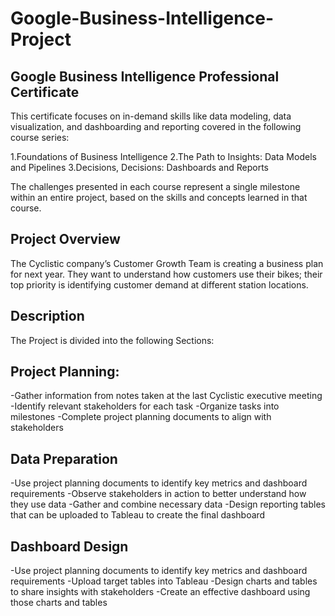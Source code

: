 # Google-Business-Intelligence-Project

## Google Business Intelligence Professional Certificate
This certificate focuses on in-demand skills like data modeling, data visualization, and dashboarding and reporting covered in the following course series:

1.Foundations of Business Intelligence
2.The Path to Insights: Data Models and Pipelines
3.Decisions, Decisions: Dashboards and Reports

The challenges presented in each course represent a single milestone within an entire project, based on the skills and concepts learned in that course.

## Project Overview
The Cyclistic company’s Customer Growth Team is creating a business plan for next year. They want to understand how customers use their bikes; their top priority is identifying customer demand at different station locations.

## Description
The Project is divided into the following Sections:

## Project Planning:

-Gather information from notes taken at the last Cyclistic executive meeting
-Identify relevant stakeholders for each task
-Organize tasks into milestones
-Complete project planning documents to align with stakeholders

## Data Preparation

-Use project planning documents to identify key metrics and dashboard requirements
-Observe stakeholders in action to better understand how they use data
-Gather and combine necessary data
-Design reporting tables that can be uploaded to Tableau to create the final dashboard

## Dashboard Design

-Use project planning documents to identify key metrics and dashboard requirements
-Upload target tables into Tableau
-Design charts and tables to share insights with stakeholders
-Create an effective dashboard using those charts and tables
